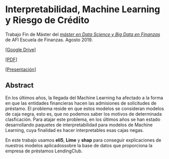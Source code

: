 # Interpretabilidad, Machine Learning y Riesgo de Crédito

Trabajo Fin de Máster del [*máster en Data Science y Big Data en Finanzas*](https://www.afiescueladefinanzas.es/master-big-data-finanzas) de AFI Escuela de Finanzas.
Agosto 2019.

[[Google Drive](https://drive.google.com/open?id=1F8BcgD2goGgxj5KYPxBMmGbfkVIvTUIU)]

[[PDF](https://github.com/gustavovargas/tfm_afi/blob/master/TFM_Interpretabilidad.pdf)]

[[Presentación](https://gustavovargas.github.io/tfm_afi/)]


## Abstract

En los últimos años, la llegada del Machine Learning ha afectado a la forma en que las entidades financieras hacen las admisiones de solicitudes de préstamo. El problema reside en que estos modelos se consideran modelos de caja negra, esto es, que no podemos saber los motivos de determinada clasficación. Para atajar este problema, en los últimos años se han estado desarrollando paquetes de interpretabilidad para modelos de Machine Learning, cuya finalidad es hacer interpretables esas cajas negas.

En este trabajo usamos **eli5**, **Lime** y **shap** para conseguir explicaciones de nuestros modelos aplicadossobre la base de datos que proporciona la empresa de préstamos LendingClub.

